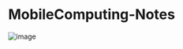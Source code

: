 # MobileComputing-Notes

![image](https://user-images.githubusercontent.com/85344716/207084537-e6fab5fc-7380-4082-afd9-950a3745528c.png)
